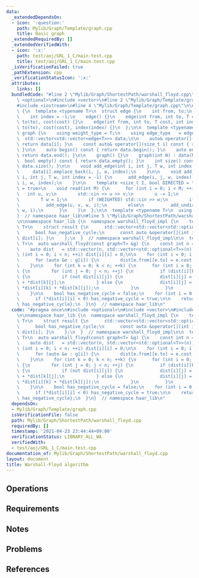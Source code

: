 ```yaml
---
data:
  _extendedDependsOn:
  - icon: ':question:'
    path: Mylib/Graph/Template/graph.cpp
    title: Basic graph
  _extendedRequiredBy: []
  _extendedVerifiedWith:
  - icon: ':x:'
    path: test/aoj/GRL_1_C/main.test.cpp
    title: test/aoj/GRL_1_C/main.test.cpp
  _isVerificationFailed: true
  _pathExtension: cpp
  _verificationStatusIcon: ':x:'
  attributes:
    links: []
  bundledCode: "#line 2 \"Mylib/Graph/ShortestPath/warshall_floyd.cpp\"\n#include\
    \ <optional>\n#include <vector>\n#line 2 \"Mylib/Graph/Template/graph.cpp\"\n\
    #include <iostream>\n#line 4 \"Mylib/Graph/Template/graph.cpp\"\n\nnamespace haar_lib\
    \ {\n  template <typename T>\n  struct edge {\n    int from, to;\n    T cost;\n\
    \    int index = -1;\n    edge() {}\n    edge(int from, int to, T cost) : from(from),\
    \ to(to), cost(cost) {}\n    edge(int from, int to, T cost, int index) : from(from),\
    \ to(to), cost(cost), index(index) {}\n  };\n\n  template <typename T>\n  struct\
    \ graph {\n    using weight_type = T;\n    using edge_type   = edge<T>;\n\n  \
    \  std::vector<std::vector<edge<T>>> data;\n\n    auto& operator[](size_t i) {\
    \ return data[i]; }\n    const auto& operator[](size_t i) const { return data[i];\
    \ }\n\n    auto begin() const { return data.begin(); }\n    auto end() const {\
    \ return data.end(); }\n\n    graph() {}\n    graph(int N) : data(N) {}\n\n  \
    \  bool empty() const { return data.empty(); }\n    int size() const { return\
    \ data.size(); }\n\n    void add_edge(int i, int j, T w, int index = -1) {\n \
    \     data[i].emplace_back(i, j, w, index);\n    }\n\n    void add_undirected(int\
    \ i, int j, T w, int index = -1) {\n      add_edge(i, j, w, index);\n      add_edge(j,\
    \ i, w, index);\n    }\n\n    template <size_t I, bool DIRECTED = true, bool WEIGHTED\
    \ = true>\n    void read(int M) {\n      for (int i = 0; i < M; ++i) {\n     \
    \   int u, v;\n        std::cin >> u >> v;\n        u -= I;\n        v -= I;\n\
    \        T w = 1;\n        if (WEIGHTED) std::cin >> w;\n        if (DIRECTED)\n\
    \          add_edge(u, v, w, i);\n        else\n          add_undirected(u, v,\
    \ w, i);\n      }\n    }\n  };\n\n  template <typename T>\n  using tree = graph<T>;\n\
    }  // namespace haar_lib\n#line 5 \"Mylib/Graph/ShortestPath/warshall_floyd.cpp\"\
    \n\nnamespace haar_lib {\n  namespace warshall_floyd_impl {\n    template <typename\
    \ T>\n    struct result {\n      std::vector<std::vector<std::optional<T>>> dist;\n\
    \      bool has_negative_cycle;\n      const auto &operator[](int i) const { return\
    \ dist[i]; }\n    };\n  }  // namespace warshall_floyd_impl\n\n  template <typename\
    \ T>\n  auto warshall_floyd(const graph<T> &g) {\n    const int n = g.size();\n\
    \    auto dist   = std::vector(n, std::vector<std::optional<T>>(n));\n\n    for\
    \ (int i = 0; i < n; ++i) dist[i][i] = 0;\n\n    for (int i = 0; i < n; ++i) {\n\
    \      for (auto &e : g[i]) {\n        dist[e.from][e.to] = e.cost;\n      }\n\
    \    }\n\n    for (int k = 0; k < n; ++k) {\n      for (int i = 0; i < n; ++i)\
    \ {\n        for (int j = 0; j < n; ++j) {\n          if (dist[i][k] and dist[k][j])\
    \ {\n            if (not dist[i][j]) {\n              dist[i][j] = *dist[i][k]\
    \ + *dist[k][j];\n            } else {\n              dist[i][j] = std::min(*dist[i][j],\
    \ *dist[i][k] + *dist[k][j]);\n            }\n          }\n        }\n      }\n\
    \    }\n\n    bool has_negative_cycle = false;\n    for (int i = 0; i < n; ++i)\n\
    \      if (*dist[i][i] < 0) has_negative_cycle = true;\n\n    return warshall_floyd_impl::result<T>{dist,\
    \ has_negative_cycle};\n  }\n}  // namespace haar_lib\n"
  code: "#pragma once\n#include <optional>\n#include <vector>\n#include \"Mylib/Graph/Template/graph.cpp\"\
    \n\nnamespace haar_lib {\n  namespace warshall_floyd_impl {\n    template <typename\
    \ T>\n    struct result {\n      std::vector<std::vector<std::optional<T>>> dist;\n\
    \      bool has_negative_cycle;\n      const auto &operator[](int i) const { return\
    \ dist[i]; }\n    };\n  }  // namespace warshall_floyd_impl\n\n  template <typename\
    \ T>\n  auto warshall_floyd(const graph<T> &g) {\n    const int n = g.size();\n\
    \    auto dist   = std::vector(n, std::vector<std::optional<T>>(n));\n\n    for\
    \ (int i = 0; i < n; ++i) dist[i][i] = 0;\n\n    for (int i = 0; i < n; ++i) {\n\
    \      for (auto &e : g[i]) {\n        dist[e.from][e.to] = e.cost;\n      }\n\
    \    }\n\n    for (int k = 0; k < n; ++k) {\n      for (int i = 0; i < n; ++i)\
    \ {\n        for (int j = 0; j < n; ++j) {\n          if (dist[i][k] and dist[k][j])\
    \ {\n            if (not dist[i][j]) {\n              dist[i][j] = *dist[i][k]\
    \ + *dist[k][j];\n            } else {\n              dist[i][j] = std::min(*dist[i][j],\
    \ *dist[i][k] + *dist[k][j]);\n            }\n          }\n        }\n      }\n\
    \    }\n\n    bool has_negative_cycle = false;\n    for (int i = 0; i < n; ++i)\n\
    \      if (*dist[i][i] < 0) has_negative_cycle = true;\n\n    return warshall_floyd_impl::result<T>{dist,\
    \ has_negative_cycle};\n  }\n}  // namespace haar_lib\n"
  dependsOn:
  - Mylib/Graph/Template/graph.cpp
  isVerificationFile: false
  path: Mylib/Graph/ShortestPath/warshall_floyd.cpp
  requiredBy: []
  timestamp: '2021-04-23 23:44:44+09:00'
  verificationStatus: LIBRARY_ALL_WA
  verifiedWith:
  - test/aoj/GRL_1_C/main.test.cpp
documentation_of: Mylib/Graph/ShortestPath/warshall_floyd.cpp
layout: document
title: Warshall-Floyd algorithm
---
```


## Operations

## Requirements

## Notes

## Problems

## References
